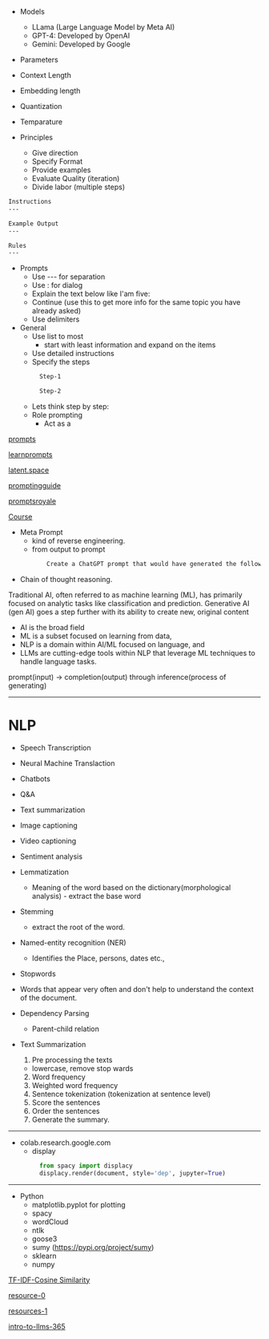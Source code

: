 * Models
  * LLama (Large Language Model by Meta AI)
  * GPT-4: Developed by OpenAI
  * Gemini: Developed by Google
* Parameters
* Context Length
* Embedding length
* Quantization
* Temparature

* Principles
  * Give direction
  * Specify Format
  * Provide examples
  * Evaluate Quality (iteration)
  * Divide labor (multiple steps)

```txt
Instructions
---

Example Output
---

Rules
---

```

* Prompts
  * Use --- for separation
  * Use : for dialog
  * Explain the text below like I'am five:
  * Continue (use this to get more info for the same topic you have already asked)
  * Use delimiters
* General
  * Use list to most
    * start with least information and expand on the items
  * Use detailed instructions
  * Specify the steps
    ```txt
      Step-1

      Step-2
    ```
  * Lets think step by step:
  * Role prompting
    * Act as a


[prompts](https://github.com/f/awesome-chatgpt-prompts)

[learnprompts](learnprompting.org)

[latent.space](latent.space)

[promptingguide](promptingguide.ai)

[promptsroyale](prompsroyale.com)

[Course](https://github.com/BrightPool/udemy-prompt-engineering-course)

* Meta Prompt
  * kind of reverse engineering.
  * from output to prompt
    ```txt
        Create a ChatGPT prompt that would have generated the following code.
    ```
* Chain of thought reasoning.

Traditional AI, often referred to as machine learning (ML), has primarily focused on analytic tasks like classification and prediction. Generative AI (gen AI) goes a step further with its ability to create new, original content


* AI is the broad field
* ML is a subset focused on learning from data, 
* NLP is a domain within AI/ML focused on language, and 
* LLMs are cutting-edge tools within NLP that leverage ML techniques to handle language tasks.

prompt(input) -> completion(output) through inference(process of generating)

___________

# NLP
 * Speech Transcription
 * Neural Machine Translaction
 * Chatbots
 * Q&A
 * Text summarization
 * Image captioning
 * Video captioning
 * Sentiment analysis

* Lemmatization
  * Meaning of the word based on the dictionary(morphological analysis) - extract the base word
* Stemming
  * extract the root of the word.
* Named-entity recognition (NER)
  * Identifies the Place, persons, dates etc.,
* Stopwords
 * Words that appear very often and don't help to understand the context of the document.
* Dependency Parsing
  * Parent-child relation

* Text Summarization
  1. Pre processing the texts
    * lowercase, remove stop wards
  2. Word frequency
  3. Weighted word frequency
  4. Sentence tokenization (tokenization at sentence level)
  5. Score the sentences
  6. Order the sentences
  7. Generate the summary.
____

* colab.research.google.com
  * display
    ```python
      from spacy import displacy
      displacy.render(document, style='dep', jupyter=True)
    ```
___
* Python
  * matplotlib.pyplot for plotting
  * spacy
  * wordCloud
  * ntlk
  * goose3
  * sumy (https://pypi.org/project/sumy)
  * sklearn
  * numpy
  
[TF-IDF-Cosine Similarity](https://janav.wordpress.com/2013/10/27/tf-idf-and-cosine-similarity/)

[resource-0](https://colab.research.google.com/drive/1IHGBdiLdR8TN5CMLwpObjGckFolDPaB_?usp=sharing)

[resources-1](https://colab.research.google.com/drive/1lRX8mGzfQqdgeLckhLxEMknt4_eaM6QB?usp=sharing)


[intro-to-llms-365](https://github.com/l-newbould/intro-to-llms-365)